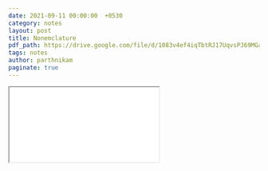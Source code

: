 ```yaml
---
date: 2021-09-11 00:00:00  +0530
category: notes
layout: post
title: Nonemclature
pdf_path: https://drive.google.com/file/d/1083v4ef4iqTbtRJ17UqvsPJ69MGauyit/preview?usp=sharing
tags: notes
author: parthnikam
paginate: true
---
```


<iframe class="embed-pdf" src="{{ page.pdf_path }}#toolbar=0" seamless="seamless" scrolling="no" style="overflow:hidden"></iframe>

